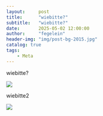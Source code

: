 ```yaml
---
layout:     post
title:      "wiebitte?"
subtitle:   "wiebitte?"
date:       2025-05-02 12:00:00
author:     "fegelein"
header-img: "img/post-bg-2015.jpg"
catalog: true
tags:
    - Meta
---
```


wiebitte?

![](https://geekanhongdou.github.io/img/post-bg-2015.jpg)

wiebitte2


![](../../../../img/post-bg-2015.jpg)

